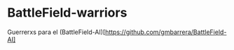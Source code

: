 # BattleField-warriors
Guerrerxs para el (BattleField-AI)[https://github.com/gmbarrera/BattleField-AI]
